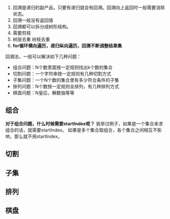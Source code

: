 
1. 回溯是递归的副产品，只要有递归就会有回溯。回溯向上返回时一般需要消除状态。
2. 回溯一般没有返回值
3. 回溯都可以拆分成树形结构。
4. 需要剪枝
5. 树层去重 树枝去重
6. **for循环横向遍历，递归纵向遍历，回溯不断调整结果集**


回溯法，一般可以解决如下几种问题：

- 组合问题：N个数里面按一定规则找出k个数的集合
- 切割问题：一个字符串按一定规则有几种切割方式
- 子集问题：一个N个数的集合里有多少符合条件的子集
- 排列问题：N个数按一定规则全排列，有几种排列方式
- 棋盘问题：N皇后，解数独等等

## 组合
**对于组合问题，什么时候需要startIndex呢？**
我举过例子，如果是一个集合来求组合的话，就需要startIndex。
如果是多个集合取组合，各个集合之间相互不影响，那么就不用startIndex。


## 切割

## 子集

## 排列

## 棋盘
